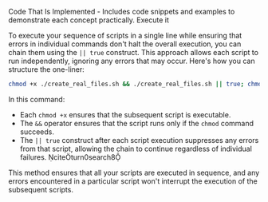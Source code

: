Code That Is Implemented - Includes code snippets and examples to demonstrate each concept practically. Execute it


To execute your sequence of scripts in a single line while ensuring that errors in individual commands don't halt the overall execution, you can chain them using the `|| true` construct. This approach allows each script to run independently, ignoring any errors that may occur. Here's how you can structure the one-liner:

```bash
chmod +x ./create_real_files.sh && ./create_real_files.sh || true; chmod +x ./create_journey_files.sh && ./create_journey_files.sh || true; chmod +x ./create_folders.sh && ./create_folders.sh || true; chmod +x ./create_environment_files.sh && ./create_environment_files.sh || true
```

In this command:

- Each `chmod +x` ensures that the subsequent script is executable.
- The `&&` operator ensures that the script runs only if the `chmod` command succeeds.
- The `|| true` construct after each script execution suppresses any errors from that script, allowing the chain to continue regardless of individual failures. citeturn0search8

This method ensures that all your scripts are executed in sequence, and any errors encountered in a particular script won't interrupt the execution of the subsequent scripts. 